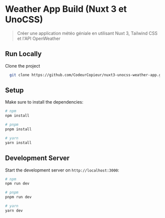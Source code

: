 #  Weather App Build (Nuxt 3 et UnoCSS)

> Créer une application météo géniale en utilisant Nuxt 3, Tailwind CSS et l'API OpenWeather

## Run Locally

Clone the project

```bash
  git clone https://github.com/CodeurCopieur/nuxt3-unocss-weather-app.git
```

## Setup

Make sure to install the dependencies:

```bash
# npm
npm install

# pnpm
pnpm install

# yarn
yarn install
```

## Development Server

Start the development server on `http://localhost:3000`:

```bash
# npm
npm run dev

# pnpm
pnpm run dev

# yarn
yarn dev
```